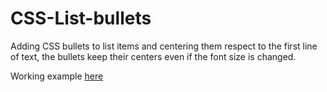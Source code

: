 # CSS-List-bullets
Adding CSS bullets to list items and centering them respect to the first line of text, the bullets keep their centers even if the font size is changed.

Working example <a href="http://cssguy4hire.com/gitHubProjects/CSS-List-bullets/" target="_blank">here</a>
